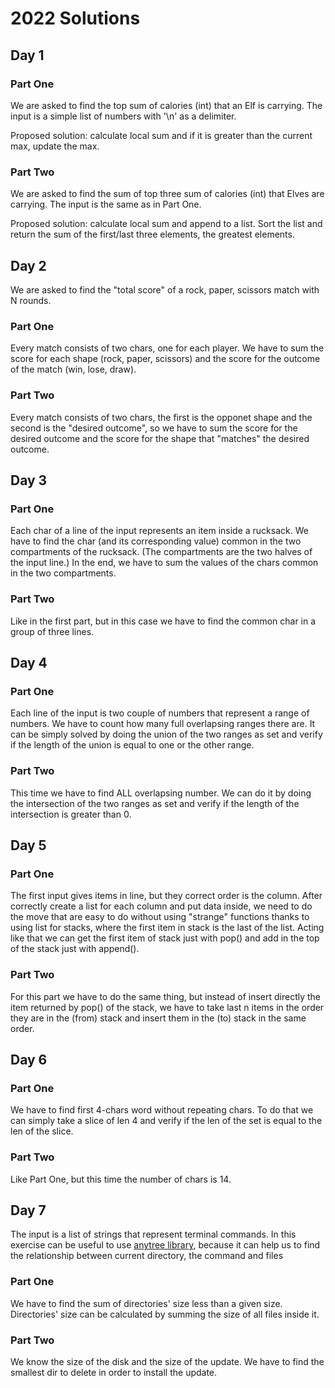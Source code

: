 # 2022 Solutions

## Day 1
### Part One
We are asked to find the top sum of calories (int) that an Elf is carrying. The input is a simple list of numbers with '\n' as a delimiter.

Proposed solution: calculate local sum and if it is greater than the current max, update the max.

### Part Two
We are asked to find the sum of top three sum of calories (int) that Elves are carrying. The input is the same as in Part One.

Proposed solution: calculate local sum and append to a list. Sort the list and return the sum of the first/last three elements, the greatest elements.

## Day 2
We are asked to find the "total score" of a rock, paper, scissors match with N rounds.
### Part One
Every match consists of two chars, one for each player. We have to sum the score for each shape (rock, paper, scissors) and the score for the outcome of the match (win, lose, draw).

### Part Two
Every match consists of two chars, the first is the opponet shape and the second is the "desired outcome", so we have to sum the score for the desired outcome and the score for the shape that "matches" the desired outcome.

## Day 3
### Part One
Each char of a line of the input represents an item inside a rucksack. We have to find the char (and its corresponding value) common in the two compartments of the rucksack. (The compartments are the two halves of the input line.)
In the end, we have to sum the values of the chars common in the two compartments.
### Part Two
Like in the first part, but in this case we have to find the common char in a group of three lines.

## Day 4
### Part One
Each line of the input is two couple of numbers that represent a range of numbers. We have to count how many full overlapsing ranges there are. It can be simply solved by doing the union of the two ranges as set and verify if the length of the union is equal to one or the other range.
### Part Two
This time we have to find ALL overlapsing number. We can do it by doing the intersection of the two ranges as set and verify if the length of the intersection is greater than 0.

## Day 5
### Part One
The first input gives items in line, but they correct order is the column. After correctly create a list for each column and put data inside, we need to do the move that are easy to do without using "strange" functions thanks to using list for stacks, where the first item in stack is the last of the list. Acting like that we can get the first item of stack just with pop() and add in the top of the stack just with append().
### Part Two
For this part we have to do the same thing, but instead of insert directly the item returned by pop() of the stack, we have to take last n items in the order they are in the (from) stack and insert them in the (to) stack in the same order.

## Day 6
### Part One
We have to find first 4-chars word without repeating chars. To do that we can simply take a slice of len 4 and verify if the len of the set is equal to the len of the slice.
### Part Two
Like Part One, but this time the number of chars is 14.

## Day 7
The input is a list of strings that represent terminal commands. In this exercise can be useful to use [anytree library](https://pypi.org/project/anytree/), because it can help us to find the relationship between current directory, the command and files
### Part One
We have to find the sum of directories' size less than a given size. Directories' size can be calculated by summing the size of all files inside it.
### Part Two
We know the size of the disk and the size of the update. We have to find the smallest dir to delete in order to install the update.